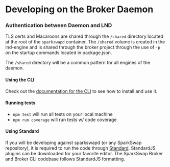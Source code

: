 
Developing on the Broker Daemon
=========================

### Authentication between Daemon and LND

TLS certs and Macaroons are shared through the `/shared` directory located at the root of the `sparkswapd` container. The `/shared` volume is created in the lnd-engine and is shared through the broker project through the use of `-p` on the startup commands located in package.json.

The `/shared` directory will be a common pattern for all engines of the daemon.

#### Using the CLI

Check out the [documentation for the CLI](https://sparkswap.com/docs/broker/cli) to see how to install and use it.

#### Running tests

- `npm test` will run all tests on your local machine
- `npm run coverage` will run tests w/ code coverage


#### Using Standard

If you will be developing against sparkswapd (or any SparkSwap repository), it is required to run the code through [Standard](https://standardjs.com/). StandardJS plugins can be downloaded for your favorite editor. The SparkSwap Broker and Broker CLI codebase follows StandardJS formatting.
